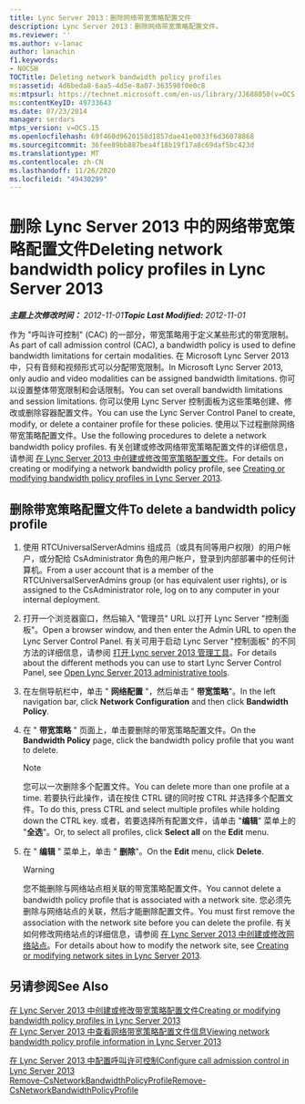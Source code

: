 ```yaml
---
title: Lync Server 2013：删除网络带宽策略配置文件
description: Lync Server 2013：删除网络带宽策略配置文件。
ms.reviewer: ''
ms.author: v-lanac
author: lanachin
f1.keywords:
- NOCSH
TOCTitle: Deleting network bandwidth policy profiles
ms:assetid: 4d6beda8-6aa5-4d5e-8a07-363598f0e0c8
ms:mtpsurl: https://technet.microsoft.com/en-us/library/JJ688050(v=OCS.15)
ms:contentKeyID: 49733643
ms.date: 07/23/2014
manager: serdars
mtps_version: v=OCS.15
ms.openlocfilehash: 69f460d9620158d1857dae41e0033f6d36078868
ms.sourcegitcommit: 36fee89bb887bea4f18b19f17a8c69daf5bc423d
ms.translationtype: MT
ms.contentlocale: zh-CN
ms.lasthandoff: 11/26/2020
ms.locfileid: "49430299"
---
```

# <a name="deleting-network-bandwidth-policy-profiles-in-lync-server-2013"></a><span data-ttu-id="70632-103">删除 Lync Server 2013 中的网络带宽策略配置文件</span><span class="sxs-lookup"><span data-stu-id="70632-103">Deleting network bandwidth policy profiles in Lync Server 2013</span></span>

<div data-xmlns="http://www.w3.org/1999/xhtml">

<div class="topic" data-xmlns="http://www.w3.org/1999/xhtml" data-msxsl="urn:schemas-microsoft-com:xslt" data-cs="https://msdn.microsoft.com/">

<div data-asp="https://msdn2.microsoft.com/asp">



</div>

<div id="mainSection">

<div id="mainBody"><span data-ttu-id="70632-104">

<span> </span></span><span class="sxs-lookup"><span data-stu-id="70632-104">

<span> </span></span></span>

<span data-ttu-id="70632-105">_**主题上次修改时间：** 2012-11-01_</span><span class="sxs-lookup"><span data-stu-id="70632-105">_**Topic Last Modified:** 2012-11-01_</span></span>

<span data-ttu-id="70632-106">作为 "呼叫许可控制" (CAC) 的一部分，带宽策略用于定义某些形式的带宽限制。</span><span class="sxs-lookup"><span data-stu-id="70632-106">As part of call admission control (CAC), a bandwidth policy is used to define bandwidth limitations for certain modalities.</span></span> <span data-ttu-id="70632-107">在 Microsoft Lync Server 2013 中，只有音频和视频形式可以分配带宽限制。</span><span class="sxs-lookup"><span data-stu-id="70632-107">In Microsoft Lync Server 2013, only audio and video modalities can be assigned bandwidth limitations.</span></span> <span data-ttu-id="70632-108">你可以设置整体带宽限制和会话限制。</span><span class="sxs-lookup"><span data-stu-id="70632-108">You can set overall bandwidth limitations and session limitations.</span></span> <span data-ttu-id="70632-109">你可以使用 Lync Server 控制面板为这些策略创建、修改或删除容器配置文件。</span><span class="sxs-lookup"><span data-stu-id="70632-109">You can use the Lync Server Control Panel to create, modify, or delete a container profile for these policies.</span></span> <span data-ttu-id="70632-110">使用以下过程删除网络带宽策略配置文件。</span><span class="sxs-lookup"><span data-stu-id="70632-110">Use the following procedures to delete a network bandwidth policy profiles.</span></span> <span data-ttu-id="70632-111">有关创建或修改网络带宽策略配置文件的详细信息，请参阅 [在 Lync Server 2013 中创建或修改带宽策略配置文件](lync-server-2013-creating-or-modifying-bandwidth-policy-profiles.md)。</span><span class="sxs-lookup"><span data-stu-id="70632-111">For details on creating or modifying a network bandwidth policy profile, see [Creating or modifying bandwidth policy profiles in Lync Server 2013](lync-server-2013-creating-or-modifying-bandwidth-policy-profiles.md).</span></span>

<div>

## <a name="to-delete-a-bandwidth-policy-profile"></a><span data-ttu-id="70632-112">删除带宽策略配置文件</span><span class="sxs-lookup"><span data-stu-id="70632-112">To delete a bandwidth policy profile</span></span>

1.  <span data-ttu-id="70632-113">使用 RTCUniversalServerAdmins 组成员（或具有同等用户权限）的用户帐户，或分配给 CsAdministrator 角色的用户帐户，登录到内部部署中的任何计算机。</span><span class="sxs-lookup"><span data-stu-id="70632-113">From a user account that is a member of the RTCUniversalServerAdmins group (or has equivalent user rights), or is assigned to the CsAdministrator role, log on to any computer in your internal deployment.</span></span>

2.  <span data-ttu-id="70632-114">打开一个浏览器窗口，然后输入 "管理员" URL 以打开 Lync Server "控制面板"。</span><span class="sxs-lookup"><span data-stu-id="70632-114">Open a browser window, and then enter the Admin URL to open the Lync Server Control Panel.</span></span> <span data-ttu-id="70632-115">有关可用于启动 Lync Server "控制面板" 的不同方法的详细信息，请参阅 [打开 Lync server 2013 管理工具](lync-server-2013-open-lync-server-administrative-tools.md)。</span><span class="sxs-lookup"><span data-stu-id="70632-115">For details about the different methods you can use to start Lync Server Control Panel, see [Open Lync Server 2013 administrative tools](lync-server-2013-open-lync-server-administrative-tools.md).</span></span>

3.  <span data-ttu-id="70632-116">在左侧导航栏中，单击 " **网络配置** "，然后单击 " **带宽策略**"。</span><span class="sxs-lookup"><span data-stu-id="70632-116">In the left navigation bar, click **Network Configuration** and then click **Bandwidth Policy**.</span></span>

4.  <span data-ttu-id="70632-117">在 " **带宽策略** " 页面上，单击要删除的带宽策略配置文件。</span><span class="sxs-lookup"><span data-stu-id="70632-117">On the **Bandwidth Policy** page, click the bandwidth policy profile that you want to delete.</span></span>
    
    <div>
    

    > [!NOTE]  
    > <span data-ttu-id="70632-118">您可以一次删除多个配置文件。</span><span class="sxs-lookup"><span data-stu-id="70632-118">You can delete more than one profile at a time.</span></span> <span data-ttu-id="70632-119">若要执行此操作，请在按住 CTRL 键的同时按 CTRL 并选择多个配置文件。</span><span class="sxs-lookup"><span data-stu-id="70632-119">To do this, press CTRL and select multiple profiles while holding down the CTRL key.</span></span> <span data-ttu-id="70632-120">或者，若要选择所有配置文件，请单击 "<STRONG>编辑</STRONG>" 菜单上的 "<STRONG>全选</STRONG>"。</span><span class="sxs-lookup"><span data-stu-id="70632-120">Or, to select all profiles, click <STRONG>Select all</STRONG> on the <STRONG>Edit</STRONG> menu.</span></span>

    
    </div>

5.  <span data-ttu-id="70632-121">在 " **编辑** " 菜单上，单击 " **删除**"。</span><span class="sxs-lookup"><span data-stu-id="70632-121">On the **Edit** menu, click **Delete**.</span></span>
    
    <div>
    

    > [!WARNING]  
    > <span data-ttu-id="70632-122">您不能删除与网络站点相关联的带宽策略配置文件。</span><span class="sxs-lookup"><span data-stu-id="70632-122">You cannot delete a bandwidth policy profile that is associated with a network site.</span></span> <span data-ttu-id="70632-123">您必须先删除与网络站点的关联，然后才能删除配置文件。</span><span class="sxs-lookup"><span data-stu-id="70632-123">You must first remove the association with the network site before you can delete the profile.</span></span> <span data-ttu-id="70632-124">有关如何修改网络站点的详细信息，请参阅 <A href="lync-server-2013-creating-or-modifying-network-sites.md">在 Lync Server 2013 中创建或修改网络站点</A>。</span><span class="sxs-lookup"><span data-stu-id="70632-124">For details about how to modify the network site, see <A href="lync-server-2013-creating-or-modifying-network-sites.md">Creating or modifying network sites in Lync Server 2013</A>.</span></span>

    
    </div>

</div>

<div>

## <a name="see-also"></a><span data-ttu-id="70632-125">另请参阅</span><span class="sxs-lookup"><span data-stu-id="70632-125">See Also</span></span>


[<span data-ttu-id="70632-126">在 Lync Server 2013 中创建或修改带宽策略配置文件</span><span class="sxs-lookup"><span data-stu-id="70632-126">Creating or modifying bandwidth policy profiles in Lync Server 2013</span></span>](lync-server-2013-creating-or-modifying-bandwidth-policy-profiles.md)  
[<span data-ttu-id="70632-127">在 Lync Server 2013 中查看网络带宽策略配置文件信息</span><span class="sxs-lookup"><span data-stu-id="70632-127">Viewing network bandwidth policy profile information in Lync Server 2013</span></span>](lync-server-2013-viewing-network-bandwidth-policy-profile-information.md)  


[<span data-ttu-id="70632-128">在 Lync Server 2013 中配置呼叫许可控制</span><span class="sxs-lookup"><span data-stu-id="70632-128">Configure call admission control in Lync Server 2013</span></span>](lync-server-2013-configure-call-admission-control.md)  
[<span data-ttu-id="70632-129">Remove-CsNetworkBandwidthPolicyProfile</span><span class="sxs-lookup"><span data-stu-id="70632-129">Remove-CsNetworkBandwidthPolicyProfile</span></span>](https://docs.microsoft.com/powershell/module/skype/Remove-CsNetworkBandwidthPolicyProfile)  
  

<span data-ttu-id="70632-130"></div>

</div>

<span> </span>

</div>

</div>

</span><span class="sxs-lookup"><span data-stu-id="70632-130"></div>

</div>

<span> </span>

</div>

</div>

</span></span></div>

